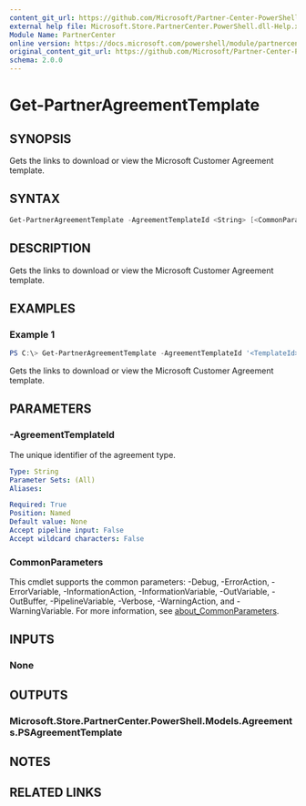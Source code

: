```yaml
---
content_git_url: https://github.com/Microsoft/Partner-Center-PowerShell/blob/master/docs/help/Get-PartnerAgreementTemplate.md
external help file: Microsoft.Store.PartnerCenter.PowerShell.dll-Help.xml
Module Name: PartnerCenter
online version: https://docs.microsoft.com/powershell/module/partnercenterGet-PartnerAgreementTemplate
original_content_git_url: https://github.com/Microsoft/Partner-Center-PowerShell/blob/master/docs/help/Get-PartnerAgreementTemplate.md
schema: 2.0.0
---
```


# Get-PartnerAgreementTemplate

## SYNOPSIS
Gets the links to download or view the Microsoft Customer Agreement template.

## SYNTAX

```powershell
Get-PartnerAgreementTemplate -AgreementTemplateId <String> [<CommonParameters>]
```

## DESCRIPTION
Gets the links to download or view the Microsoft Customer Agreement template.

## EXAMPLES

### Example 1
```powershell
PS C:\> Get-PartnerAgreementTemplate -AgreementTemplateId '<TemplateId>'
```

Gets the links to download or view the Microsoft Customer Agreement template.

## PARAMETERS

### -AgreementTemplateId
The unique identifier of the agreement type.

```yaml
Type: String
Parameter Sets: (All)
Aliases:

Required: True
Position: Named
Default value: None
Accept pipeline input: False
Accept wildcard characters: False
```

### CommonParameters
This cmdlet supports the common parameters: -Debug, -ErrorAction, -ErrorVariable, -InformationAction, -InformationVariable, -OutVariable, -OutBuffer, -PipelineVariable, -Verbose, -WarningAction, and -WarningVariable. For more information, see [about_CommonParameters](http://go.microsoft.com/fwlink/?LinkID=113216).

## INPUTS

### None

## OUTPUTS

### Microsoft.Store.PartnerCenter.PowerShell.Models.Agreements.PSAgreementTemplate

## NOTES

## RELATED LINKS
